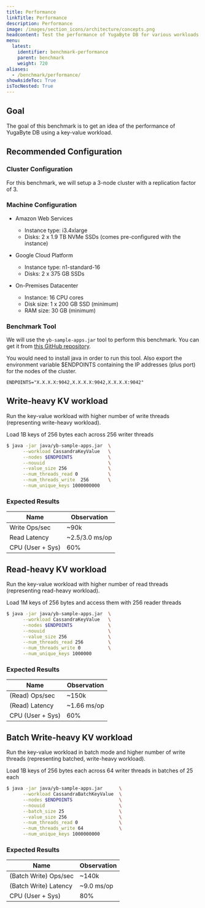 ```yaml
---
title: Performance
linkTitle: Performance
description: Performance
image: /images/section_icons/architecture/concepts.png
headcontent: Test the performance of YugaByte DB for various workloads.
menu:
  latest:
    identifier: benchmark-performance
    parent: benchmark
    weight: 720
aliases:
  - /benchmark/performance/
showAsideToc: True
isTocNested: True
---
```


## Goal 

The goal of this benchmark is to get an idea of the performance of YugaByte DB using a key-value workload.

## Recommended Configuration

### Cluster Configuration

For this benchmark, we will setup a 3-node cluster with a replication factor of 3.

### Machine Configuration

* Amazon Web Services 

  * Instance type: i3.4xlarge
  * Disks: 2 x 1.9 TB NVMe SSDs (comes pre-configured with the instance)

* Google Cloud Platform

  * Instance type: n1-standard-16
  * Disks: 2 x 375 GB SSDs


* On-Premises Datacenter

  * Instance: 16 CPU cores
  * Disk size: 1 x 200 GB SSD (minimum)
  * RAM size: 30 GB (minimum)


### Benchmark Tool

We will use the `yb-sample-apps.jar` tool to perform this benchmark. You can get it from [this GitHub repository](https://github.com/YugaByte/yb-sample-apps).

You would need to install java in order to run this tool. Also export the environment variable  $ENDPOINTS containing the IP addresses (plus port) for the nodes of the cluster.

```
ENDPOINTS="X.X.X.X:9042,X.X.X.X:9042,X.X.X.X:9042"
```


## Write-heavy KV workload 

Run the key-value workload with higher number of write threads (representing write-heavy workload).  

Load 1B keys of 256 bytes each across 256 writer threads

```sh
$ java -jar java/yb-sample-apps.jar  \
      --workload CassandraKeyValue   \
      --nodes $ENDPOINTS             \
      --nouuid                       \
      --value_size 256               \
      --num_threads_read 0           \
      --num_threads_write  256       \
      --num_unique_keys 1000000000
```

### Expected Results

Name    | Observation
--------|------
Write Ops/sec | ~90k
Read Latency | ~2.5/3.0 ms/op
CPU (User + Sys) | 60%


## Read-heavy KV workload 

Run the key-value workload with higher number of read threads (representing read-heavy workload). 

Load 1M keys of 256 bytes and access them with 256 reader threads

```sh
$ java -jar java/yb-sample-apps.jar  \
      --workload CassandraKeyValue   \
      --nodes $ENDPOINTS             \
      --nouuid                       \
      --value_size 256               \
      --num_threads_read 256         \
      --num_threads_write 0          \
      --num_unique_keys 1000000
```

### Expected Results


Name    | Observation
--------|------
(Read) Ops/sec | ~150k
(Read) Latency | ~1.66 ms/op
CPU (User + Sys) | 60%


## Batch Write-heavy KV workload 

Run the key-value workload in batch mode and higher number of write threads (representing batched, write-heavy workload).  

Load 1B keys of 256 bytes each across 64 writer threads in batches of 25 each

```sh
$ java -jar java/yb-sample-apps.jar      \
      --workload CassandraBatchKeyValue  \
      --nodes $ENDPOINTS                 \
      --nouuid                           \
      --batch_size 25                    \
      --value_size 256                   \
      --num_threads_read 0               \
      --num_threads_write 64             \
      --num_unique_keys 1000000000
```

### Expected Results

Name    | Observation
--------|------
(Batch Write) Ops/sec | ~140k
(Batch Write) Latency | ~9.0 ms/op
CPU (User + Sys) | 80%
